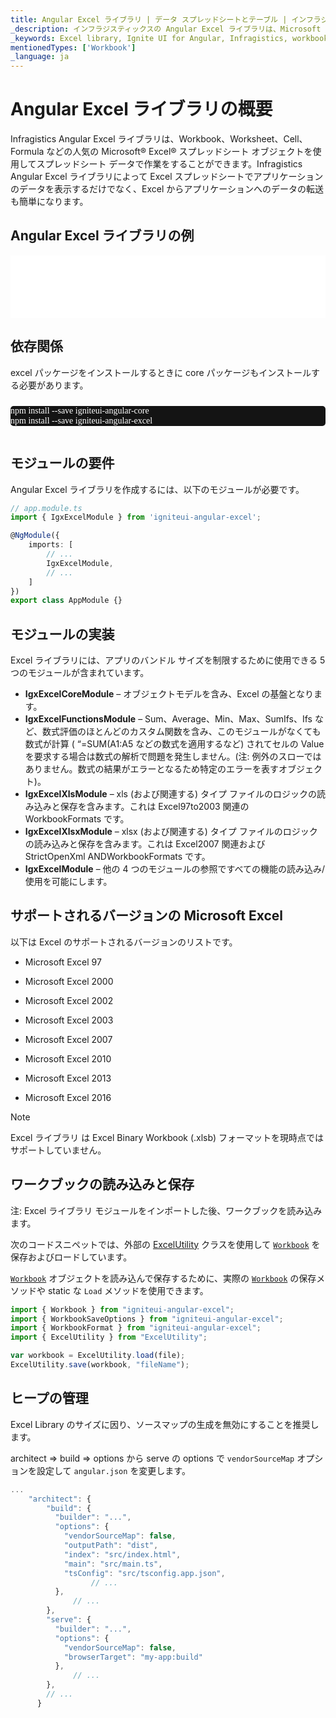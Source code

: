 ```yaml
---
title: Angular Excel ライブラリ | データ スプレッドシートとテーブル | インフラジスティックス
_description: インフラジスティックスの Angular Excel ライブラリは、Microsoft Excel 機能を使用してスプレッドシート データを使用した作業が可能になります。Ignite UI for Angular Excel ライブラリを使用して Excel からアプリケーションにデータを簡単に転送できる方法について説明します。
_keywords: Excel library, Ignite UI for Angular, Infragistics, workbook, Excel ライブラリ, ワークブック, インフラジスティックス
mentionedTypes: ['Workbook']
_language: ja
---
```


# Angular Excel ライブラリの概要

Infragistics Angular Excel ライブラリは、Workbook、Worksheet、Cell、Formula などの人気の Microsoft® Excel® スプレッドシート オブジェクトを使用してスプレッドシート データで作業をすることができます。Infragistics Angular Excel ライブラリによって Excel スプレッドシートでアプリケーションのデータを表示するだけでなく、Excel からアプリケーションへのデータの転送も簡単になります。

## Angular Excel ライブラリの例

<div class="sample-container loading" style="height: 100px">
    <iframe id="excel-library-overview-sample-iframe" src='{environment:dvDemosBaseUrl}/excel/excel-library-overview' width="100%" height="100%" seamless frameBorder="0" onload="onXPlatSampleIframeContentLoaded(this);" alt="Angular Excel ライブラリの例"></iframe>
</div>


<div class="divider--half"></div>

<!-- Angular, React, WebComponents -->

## 依存関係

excel パッケージをインストールするときに core パッケージもインストールする必要があります。

<pre style="background:#141414;color:white;display:inline-block;padding:16x;margin-top:10px;font-family:'Consolas';border-radius:5px;width:100%">
npm install --save igniteui-angular-core
npm install --save igniteui-angular-excel
</pre>

## モジュールの要件

Angular Excel ライブラリを作成するには、以下のモジュールが必要です。

```ts
// app.module.ts
import { IgxExcelModule } from 'igniteui-angular-excel';

@NgModule({
    imports: [
        // ...
        IgxExcelModule,
        // ...
    ]
})
export class AppModule {}
```

## モジュールの実装

Excel ライブラリには、アプリのバンドル サイズを制限するために使用できる 5 つのモジュールが含まれています。

-   **IgxExcelCoreModule** – オブジェクトモデルを含み、Excel の基盤となります。
-   **IgxExcelFunctionsModule** – Sum、Average、Min、Max、SumIfs、Ifs など、数式評価のほとんどのカスタム関数を含み、このモジュールがなくても数式が計算 ( “=SUM(A1:A5 などの数式を適用するなど) されてセルの Value を要求する場合は数式の解析で問題を発生しません。(注: 例外のスローではありません。数式の結果がエラーとなるため特定のエラーを表すオブジェクト)。
-   **IgxExcelXlsModule** – xls (および関連する) タイプ ファイルのロジックの読み込みと保存を含みます。これは Excel97to2003 関連の WorkbookFormats です。
-   **IgxExcelXlsxModule** – xlsx (および関連する) タイプ ファイルのロジックの読み込みと保存を含みます。これは Excel2007 関連および StrictOpenXml ANDWorkbookFormats です。
-   **IgxExcelModule** – 他の 4 つのモジュールの参照ですべての機能の読み込み/使用を可能にします。

<!-- end: Angular, React, WebComponents -->

## サポートされるバージョンの Microsoft Excel

以下は Excel のサポートされるバージョンのリストです。

-   Microsoft Excel 97

-   Microsoft Excel 2000

-   Microsoft Excel 2002

-   Microsoft Excel 2003

-   Microsoft Excel 2007

-   Microsoft Excel 2010

-   Microsoft Excel 2013

-   Microsoft Excel 2016

> [!NOTE]
> Excel ライブラリ は Excel Binary Workbook (.xlsb) フォーマットを現時点ではサポートしていません。

## ワークブックの読み込みと保存

注: Excel ライブラリ モジュールをインポートした後、ワークブックを読み込みます。

<!-- Angular, React, WebComponents -->

次のコードスニペットでは、外部の [ExcelUtility](excel-utility.md) クラスを使用して [`Workbook`]({environment:dvApiBaseUrl}/products/ignite-ui-angular/api/docs/typescript/latest/classes/workbook.html) を保存およびロードしています。

<!-- end: Angular, React, WebComponents -->

[`Workbook`]({environment:dvApiBaseUrl}/products/ignite-ui-angular/api/docs/typescript/latest/classes/workbook.html) オブジェクトを読み込んで保存するために、実際の [`Workbook`]({environment:dvApiBaseUrl}/products/ignite-ui-angular/api/docs/typescript/latest/classes/workbook.html) の保存メソッドや static な `Load` メソッドを使用できます。

```ts
import { Workbook } from "igniteui-angular-excel";
import { WorkbookSaveOptions } from "igniteui-angular-excel";
import { WorkbookFormat } from "igniteui-angular-excel";
import { ExcelUtility } from "ExcelUtility";

var workbook = ExcelUtility.load(file);
ExcelUtility.save(workbook, "fileName");
```

<div class="divider--half"></div>

## ヒープの管理

Excel Library のサイズに因り、ソースマップの生成を無効にすることを推奨します。

architect => build => options から serve の options で `vendorSourceMap` オプションを設定して `angular.json` を変更します。

```ts
...
    "architect": {
        "build": {
          "builder": "...",
          "options": {
            "vendorSourceMap": false,
            "outputPath": "dist",
            "index": "src/index.html",
            "main": "src/main.ts",
            "tsConfig": "src/tsconfig.app.json",
                  // ...
          },
              // ...
        },
        "serve": {
          "builder": "...",
          "options": {
            "vendorSourceMap": false,
            "browserTarget": "my-app:build"
          },
              // ...
        },
        // ...
      }
```

<!-- -->
